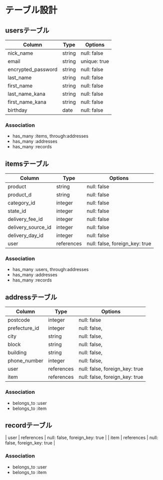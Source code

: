# テーブル設計

 ## usersテーブル

| Column            | Type   | Options      |
| ------------------| ------ | ------------ |
| nick_name         | string | null: false  |
| email             | string | unique: true |
| encrypted_password| string | null: false  |
| last_name         | string | null: false  |
| first_name        | string | null: false  |
| last_name_kana    | string | null: false  |
| first_name_kana   | string | null: false  |
| birthday          | date   | null: false  |

### Association

- has_many :items, through:addresses
- has_many :addresses
- has_many :records




## itemsテーブル

| Column             | Type         | Options                        |
| ------------------ | ------------ | ------------------------------ |
| product            | string       | null: false                    |
| product_d          | string       | null: false                    |
| category_id        | integer      | null: false                    |
| state_id           | integer      | null: false                    |
| delivery_fee_id    | integer      | null: false                    |
| delivery_source_id | integer      | null: false                    |
| delivery_day_id    | integer      | null: false                    |
| user               | references   | null: false, foreign_key: true |

### Association

- has_many :users, through:addresses
- has_many :addresses
- has_many :records



##  addressテーブル

| Column        | Type       | Options                        |
| ------------- | -----------| ------------------------------ |
| postcode      | integer    | null: false                    |
| prefecture_id | integer    | null: false,                   |
| city          | string     | null: false,                   |
| block         | string     | null: false,                   |
| building      | string     | null: false,                   |
| phone_number  | integer    | null: false,                   |
| user          | references | null: false, foreign_key: true |
| item          | references | null: false, foreign_key: true |


### Association

- belongs_to :user
- belongs_to :item



##  recordテーブル

| user | references | null: false, foreign_key: true |
| item | references | null: false, foreign_key: true |

### Association

- belongs_to :user
- belongs_to :item